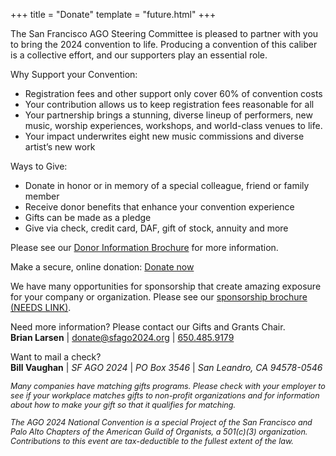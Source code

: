 +++
title = "Donate"
template = "future.html"
+++

The San Francisco AGO Steering Committee is pleased to partner with you to bring
the 2024 convention to life. Producing a convention of this caliber is a
collective effort, and our supporters play an essential role.

Why Support your Convention:

<div style="margin-top: 0">

* Registration fees and other support only cover 60% of convention costs
* Your contribution allows us to keep registration fees reasonable for all 
* Your partnership brings a stunning, diverse lineup of performers, new music, worship experiences, workshops, and world-class venues to life.
* Your impact underwrites eight new music commissions and diverse artist’s new work

</div>

Ways to Give:

<div style="margin-top: 0">

* Donate in honor or in memory of a special colleague, friend or family member
* Receive donor benefits that enhance your convention experience 
* Gifts can be made as a pledge 
* Give via check, credit card, DAF, gift of stock, annuity and more

</div>

Please see our
<a href="https://drive.google.com/file/d/14kNe9qi9ojNBFetzMak11KPYNGyfijXP/view" target="_blank">Donor Information Brochure</a>
for more information.

Make a secure, online donation:
<a class="fancy-button" href="https://secure.lglforms.com/form_engine/s/eeqTdDjnVWroSixHUABwOA" rel="external">Donate now</a>

We have many opportunities for sponsorship that create amazing exposure for your company or
organization. Please see our
<a href="" target="_blank">sponsorship brochure (NEEDS LINK)</a>.

Need more information? Please contact our Gifts and Grants Chair.  
**Brian Larsen** |
<a href="mailto:donate@sfago2024.org">donate@sfago2024.org</a> |
<a href="tel:+16504859179">650.485.9179</a>

Want to mail a check?  
**Bill Vaughan** | *SF AGO 2024* | *PO Box 3546* | *San Leandro, CA 94578-0546*

<p style="font-size: 0.9em; font-style: italic">
Many companies have matching gifts programs. Please check with your employer to see if your
workplace matches gifts to non-profit organizations and for information about how to make your gift
so that it qualifies for matching.
</p>

<p style="font-size: 0.9em; font-style: italic">
The AGO 2024 National Convention is a special Project of the San Francisco and
Palo Alto Chapters of the American Guild of Organists, a 501(c)(3) organization.
Contributions to this event are tax-deductible to the fullest extent of the law.
</p>
